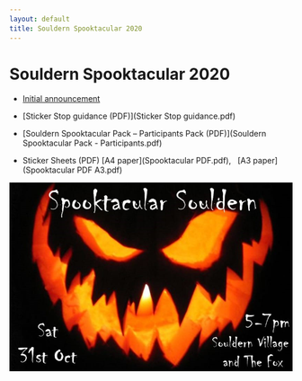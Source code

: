 ```yaml
---
layout: default
title: Souldern Spooktacular 2020
---
```


# Souldern Spooktacular 2020


* [Initial announcement](../../announcements/halloween2020)

* [Sticker Stop guidance (PDF)](Sticker Stop guidance.pdf)

* [Souldern Spooktacular Pack – Participants Pack (PDF)](Souldern Spooktacular Pack - Participants.pdf)

* Sticker Sheets (PDF) [A4 paper](Spooktacular PDF.pdf),   [A3 paper](Spooktacular PDF A3.pdf)

<div id="spook"></div>

![souldernhalloween](../../announcements/halloween2020.jpg)



<script src="Spooktacular-2020.js"></script>
<script>
// var galleryheight="7em";
// var gallerybg="#EEE";
// var galleryspeed=2000;
</script>
<script src="../../gallery/galleries.js"></script>
